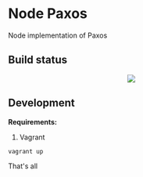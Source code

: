 # Node Paxos

Node implementation of Paxos

## Build status
<div style="text-align:center"><img src ="https://codeship.com/projects/YOUR_PROJECT_UUID/status?branch=master" /></div>

## Development

**Requirements:**

1. Vagrant

```sh
vagrant up
```

That's all


